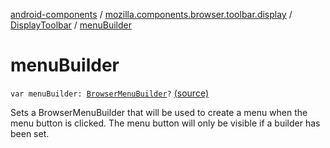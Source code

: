 [android-components](../../index.md) / [mozilla.components.browser.toolbar.display](../index.md) / [DisplayToolbar](index.md) / [menuBuilder](./menu-builder.md)

# menuBuilder

`var menuBuilder: `[`BrowserMenuBuilder`](../../mozilla.components.browser.menu/-browser-menu-builder/index.md)`?` [(source)](https://github.com/mozilla-mobile/android-components/blob/master/components/browser/toolbar/src/main/java/mozilla/components/browser/toolbar/display/DisplayToolbar.kt#L379)

Sets a BrowserMenuBuilder that will be used to create a menu when the menu button is clicked.
The menu button will only be visible if a builder has been set.

